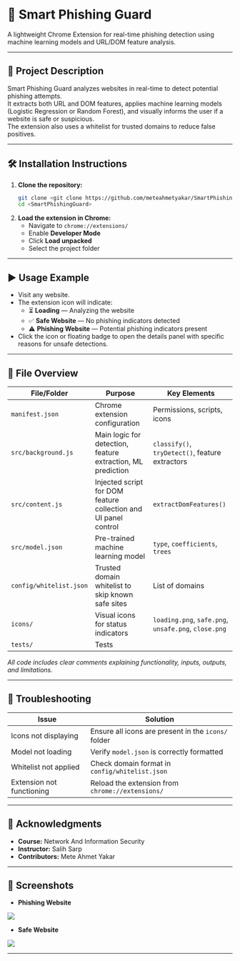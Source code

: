 # 📌 Smart Phishing Guard

A lightweight Chrome Extension for real-time phishing detection using machine learning models and URL/DOM feature analysis.

---

## 📖 Project Description

Smart Phishing Guard analyzes websites in real-time to detect potential phishing attempts.  
It extracts both URL and DOM features, applies machine learning models (Logistic Regression or Random Forest), and visually informs the user if a website is safe or suspicious.  
The extension also uses a whitelist for trusted domains to reduce false positives.

---

## 🛠️ Installation Instructions

1. **Clone the repository:**
   ```bash
   git clone <git clone https://github.com/meteahmetyakar/SmartPhishingGuard.git>
   cd <SmartPhishingGuard>
2. **Load the extension in Chrome:**
   * Navigate to `chrome://extensions/`
   * Enable **Developer Mode**
   * Click **Load unpacked**
   * Select the project folder

---

## ▶️ Usage Example

- Visit any website.  
- The extension icon will indicate:  
  - ⏳ **Loading** — Analyzing the website  
  - ✅ **Safe Website** — No phishing indicators detected  
  - ⚠️ **Phishing Website** — Potential phishing indicators present  
- Click the icon or floating badge to open the details panel with specific reasons for unsafe detections.

---

## 📂 File Overview

| File/Folder             | Purpose                                                        | Key Elements                                         |
|-------------------------|----------------------------------------------------------------|------------------------------------------------------|
| `manifest.json`         | Chrome extension configuration                                 | Permissions, scripts, icons                          |
| `src/background.js`     | Main logic for detection, feature extraction, ML prediction    | `classify()`, `tryDetect()`, feature extractors      |
| `src/content.js`        | Injected script for DOM feature collection and UI panel control| `extractDomFeatures()`                               |
| `src/model.json`        | Pre-trained machine learning model                             | `type`, `coefficients`, `trees`                      |
| `config/whitelist.json` | Trusted domain whitelist to skip known safe sites              | List of domains                                      |
| `icons/`                | Visual icons for status indicators                             | `loading.png`, `safe.png`, `unsafe.png`, `close.png` |
| `tests/`                | Tests                         |                                                     |

_All code includes clear comments explaining functionality, inputs, outputs, and limitations._

---

## 🧩 Troubleshooting

| Issue                     | Solution                                                     |
|---------------------------|--------------------------------------------------------------|
| Icons not displaying      | Ensure all icons are present in the `icons/` folder          |
| Model not loading         | Verify `model.json` is correctly formatted                   |
| Whitelist not applied     | Check domain format in `config/whitelist.json`               |
| Extension not functioning | Reload the extension from `chrome://extensions/`             |

---

## 🤝 Acknowledgments

- **Course:** Network And Information Security
- **Instructor:** Salih Sarp  
- **Contributors:** Mete Ahmet Yakar  

--- 

## 📸 Screenshots

- **Phishing Website**
<img src="https://github.com/meteahmetyakar/SmartPhishingGuard/blob/main/images/phishing-website.png"/>

- **Safe Website**
<img src="https://github.com/meteahmetyakar/SmartPhishingGuard/blob/main/images/safe-website.png"/>

---
